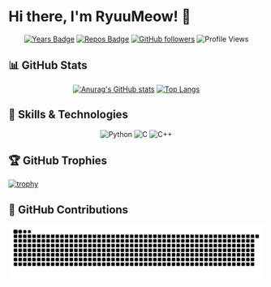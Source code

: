 # Hi there, I'm RyuuMeow! 👋

<div align="center">


[![Years Badge](https://badges.pufler.dev/years/RyuuMeow)](https://badges.pufler.dev)
[![Repos Badge](https://badges.pufler.dev/repos/RyuuMeow)](https://badges.pufler.dev)
[![GitHub followers](https://img.shields.io/github/followers/RyuuMeow?style=social)](https://github.com/RyuuMeow)
![Profile Views](https://komarev.com/ghpvc/?username=RyuuMeow&color=blueviolet)

</div>

## 📊 GitHub Stats

<div align="center">


[![Anurag's GitHub stats](https://github-readme-stats.vercel.app/api?username=RyuuMeow&show_icons=true&theme=radical)](https://github.com/anuraghazra/github-readme-stats)
[![Top Langs](https://github-readme-stats.vercel.app/api/top-langs/?username=RyuuMeow&layout=compact&theme=radical)](https://github.com/anuraghazra/github-readme-stats)

</div>

## 🚀 Skills & Technologies

<div align="center">


![Python](https://img.shields.io/badge/-Python-3776AB?style=flat-square&logo=python&logoColor=white)
![C](https://img.shields.io/badge/-C-A8B9CC?style=flat-square&logo=c&logoColor=black) 
![C++](https://img.shields.io/badge/-C++-00599C?style=flat-square&logo=c%2B%2B&logoColor=white)

</div>

## 🏆 GitHub Trophies

[![trophy](https://github-profile-trophy.vercel.app/?username=RyuuMeow&theme=radical&row=1)](https://github.com/ryo-ma/github-profile-trophy)

## 🐍 GitHub Contributions
![GitHub 貢獻貪吃蛇](https://github.com/RyuuMeow/RyuuMeow/raw/main/dist/github-contribution-grid-snake.svg)
